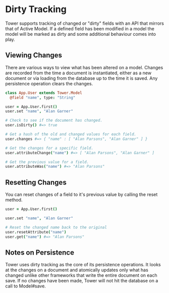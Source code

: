 # Dirty Tracking

Tower supports tracking of changed or "dirty" fields with an API that mirrors that of Active Model. If a defined field has been modified in a model the model will be marked as dirty and some additional behaviour comes into play.

## Viewing Changes

There are various ways to view what has been altered on a model. Changes are recorded from the time a document is instantiated, either as a new document or via loading from the database up to the time it is saved. Any persistence operation clears the changes.

``` coffeescript
class App.User extends Tower.Model
  @field "name", type: "String"

user = App.User.first()
user.set "name", "Alan Garner"

# Check to see if the document has changed.
user.isDirty() #=> true

# Get a hash of the old and changed values for each field.
user.changes #=> { "name" : [ "Alan Parsons", "Alan Garner" ] }

# Get the changes for a specific field.
user.attributeChange("name") #=> [ "Alan Parsons", "Alan Garner" ]

# Get the previous value for a field.
user.attributeWas("name") #=> "Alan Parsons"
```

## Resetting Changes

You can reset changes of a field to it's previous value by calling the reset method.

``` coffeescript
user = App.User.first()

user.set "name", "Alan Garner"

# Reset the changed name back to the original
user.resetAttribute("name")
user.get("name") #=> "Alan Parsons"
```

## Notes on Persistence

Tower uses dirty tracking as the core of its persistence operations. It looks at the changes on a document and atomically updates only what has changed unlike other frameworks that write the entire document on each save. If no changes have been made, Tower will not hit the database on a call to Model#save.
